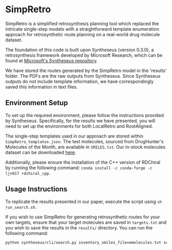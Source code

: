 # SimpRetro
SimpRetro is a simplified retrosynthesis planning tool which replaced the intricate single-step models with a straightforward template enumeration approach for retrosynthetic route planning on a real-world drug molecule dataset.

The foundation of this code is built upon Syntheseus (version 0.3.0), a retrosynthesis framework developed by Microsoft Research, which can be found at [Microsoft's Syntheseus repository](https://github.com/microsoft/syntheseus/).

We have stored the routes generated by the SimpRetro model in the 'results' folder. The PDFs are the raw outputs from Syntheseus. Since Syntheseus outputs do not include template information, we have correspondingly saved this information in text files.

## Environment Setup

To set up the required environment, please follow the instructions provided by Syntheseus. Specifically, for the results we have presented, you will need to set up the environments for both LocalRetro and RootAligned.

The single-step templates used in our approach are stored within `SimpRetro_templates.json`. The test molecules, sourced from DrugHunter's Molecules of the Month, are available in `SMILES.txt`. Our in-stock molecules dataset can be downloaded [here](https://drive.google.com/file/d/1x33LmAizIdA5Dgw7IJp7_k7gRdNVv5cT/view?usp=sharing).

Additionally, please ensure the installation of the C++ version of RDChiral by running the following command: `conda install -c conda-forge -c ljn917 rdchiral_cpp`.

## Usage Instructions

To replicate the results presented in our paper, execute the script using `sh run_search.sh`.

If you wish to use SimpRetro for generating retrosynthetic routes for your own targets, ensure that your target molecules are saved in `targets.txt` and you wish to save the results in the `results/` directory. You can run the following command:

```bash
python syntheseus/cli/search.py inventory_smiles_file=emolecules.txt search_targets_file=targets.txt model_class=SimpRetro model_dir=SimpRetro_templates.json time_limit_s=1800 search_algorithm=mcts results_dir=results/
```

